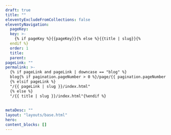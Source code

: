 ```yaml
---
draft: true
title: ""
eleventyExcludeFromCollections: false
eleventyNavigation:
  pageKey: 
  key: >-
    {% if pageKey %}{{pageKey}}{% else %}{{title | slug}}{%
  endif %}
  order: 1
  title:
  parent:
pageLink: ""
permalink: >- 
  {% if pageLink and pageLink | downcase == "blog" %}
  blog{% if pagination.pageNumber > 0 %}/page/{{ pagination.pageNumber }}{%endif %}/index.html
  {% elsif pageLink %}
  "/{{ pageLink | slug }}/index.html"
  {% else %}
  "/{{ title | slug }}/index.html"{%endif %}
   
  
metaDesc: ""
layout: "layouts/base.html"
hero:
content_blocks: []
---
```

